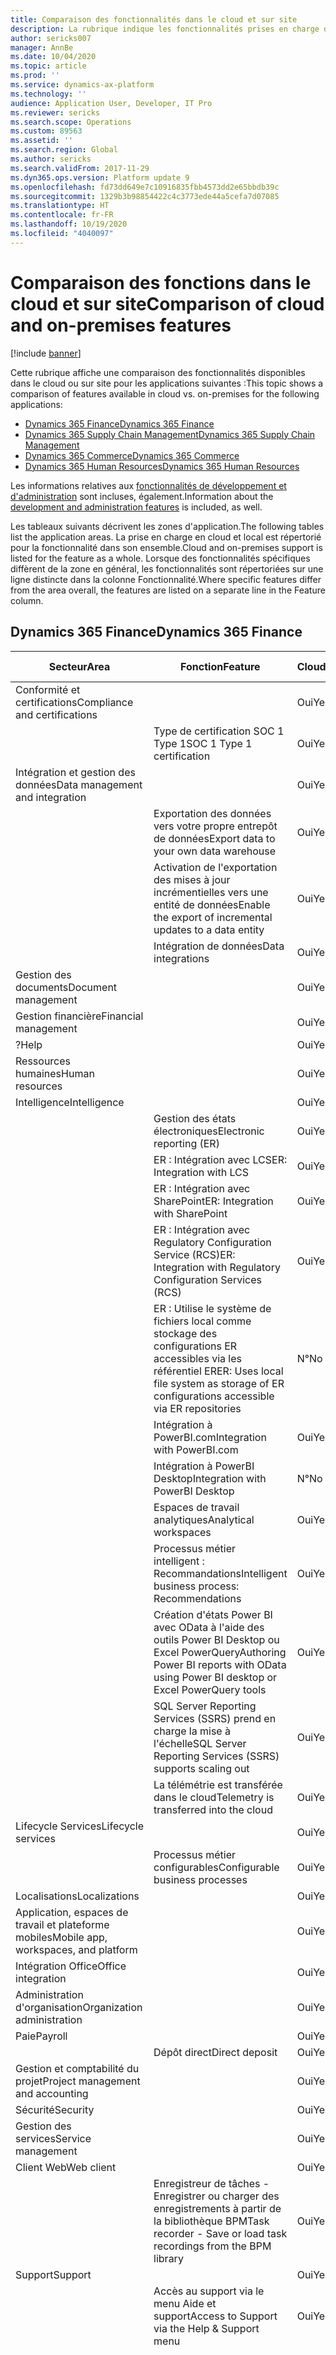 ```yaml
---
title: Comparaison des fonctionnalités dans le cloud et sur site
description: La rubrique indique les fonctionnalités prises en charge dans le cloud et sur site.
author: sericks007
manager: AnnBe
ms.date: 10/04/2020
ms.topic: article
ms.prod: ''
ms.service: dynamics-ax-platform
ms.technology: ''
audience: Application User, Developer, IT Pro
ms.reviewer: sericks
ms.search.scope: Operations
ms.custom: 89563
ms.assetid: ''
ms.search.region: Global
ms.author: sericks
ms.search.validFrom: 2017-11-29
ms.dyn365.ops.version: Platform update 9
ms.openlocfilehash: fd73dd649e7c10916835fbb4573dd2e65bbdb39c
ms.sourcegitcommit: 1329b3b98854422c4c3773ede44a5cefa7d07085
ms.translationtype: HT
ms.contentlocale: fr-FR
ms.lasthandoff: 10/19/2020
ms.locfileid: "4040097"
---
```

# <a name="comparison-of-cloud-and-on-premises-features"></a><span data-ttu-id="8c01c-103">Comparaison des fonctions dans le cloud et sur site</span><span class="sxs-lookup"><span data-stu-id="8c01c-103">Comparison of cloud and on-premises features</span></span>

[!include [banner](../includes/banner.md)]

<span data-ttu-id="8c01c-104">Cette rubrique affiche une comparaison des fonctionnalités disponibles dans le cloud ou sur site pour les applications suivantes :</span><span class="sxs-lookup"><span data-stu-id="8c01c-104">This topic shows a comparison of features available in cloud vs. on-premises for the following applications:</span></span>

- [<span data-ttu-id="8c01c-105">Dynamics 365 Finance</span><span class="sxs-lookup"><span data-stu-id="8c01c-105">Dynamics 365 Finance</span></span>](cloud-prem-comparison.md#dynamics-365-finance)
- [<span data-ttu-id="8c01c-106">Dynamics 365 Supply Chain Management</span><span class="sxs-lookup"><span data-stu-id="8c01c-106">Dynamics 365 Supply Chain Management</span></span>](cloud-prem-comparison.md#dynamics-365-supply-chain-management)
- [<span data-ttu-id="8c01c-107">Dynamics 365 Commerce</span><span class="sxs-lookup"><span data-stu-id="8c01c-107">Dynamics 365 Commerce</span></span>](cloud-prem-comparison.md#dynamics-365-commerce)
- [<span data-ttu-id="8c01c-108">Dynamics 365 Human Resources</span><span class="sxs-lookup"><span data-stu-id="8c01c-108">Dynamics 365 Human Resources</span></span>](cloud-prem-comparison.md#dynamics-365-human-resources)

<span data-ttu-id="8c01c-109">Les informations relatives aux [fonctionnalités de développement et d'administration](cloud-prem-comparison.md#development-and-administration-features) sont incluses, également.</span><span class="sxs-lookup"><span data-stu-id="8c01c-109">Information about the [development and administration features](cloud-prem-comparison.md#development-and-administration-features) is included, as well.</span></span>

<span data-ttu-id="8c01c-110">Les tableaux suivants décrivent les zones d'application.</span><span class="sxs-lookup"><span data-stu-id="8c01c-110">The following tables list the application areas.</span></span> <span data-ttu-id="8c01c-111">La prise en charge en cloud et local est répertorié pour la fonctionnalité dans son ensemble.</span><span class="sxs-lookup"><span data-stu-id="8c01c-111">Cloud and on-premises support is listed for the feature as a whole.</span></span> <span data-ttu-id="8c01c-112">Lorsque des fonctionnalités spécifiques diffèrent de la zone en général, les fonctionnalités sont répertoriées sur une ligne distincte dans la colonne Fonctionnalité.</span><span class="sxs-lookup"><span data-stu-id="8c01c-112">Where specific features differ from the area overall, the features are listed on a separate line in the Feature column.</span></span>

## <a name="dynamics-365-finance"></a><span data-ttu-id="8c01c-113">Dynamics 365 Finance</span><span class="sxs-lookup"><span data-stu-id="8c01c-113">Dynamics 365 Finance</span></span>

| <span data-ttu-id="8c01c-114">**Secteur**</span><span class="sxs-lookup"><span data-stu-id="8c01c-114">**Area**</span></span>             | <span data-ttu-id="8c01c-115">**Fonction**</span><span class="sxs-lookup"><span data-stu-id="8c01c-115">**Feature**</span></span>                | <span data-ttu-id="8c01c-116">**Cloud**</span><span class="sxs-lookup"><span data-stu-id="8c01c-116">**Cloud**</span></span> | <span data-ttu-id="8c01c-117">**Sur site**</span><span class="sxs-lookup"><span data-stu-id="8c01c-117">**On-premises**</span></span> |
|---------------------|-----------------------------|-----------|-----------------|
| <span data-ttu-id="8c01c-118">Conformité et certifications</span><span class="sxs-lookup"><span data-stu-id="8c01c-118">Compliance and certifications</span></span>        |                                                                                           | <span data-ttu-id="8c01c-119">Oui</span><span class="sxs-lookup"><span data-stu-id="8c01c-119">Yes</span></span>       | <span data-ttu-id="8c01c-120">Oui</span><span class="sxs-lookup"><span data-stu-id="8c01c-120">Yes</span></span>             |
|                                      | <span data-ttu-id="8c01c-121">Type de certification SOC 1 Type 1</span><span class="sxs-lookup"><span data-stu-id="8c01c-121">SOC 1 Type 1 certification</span></span>                                                                | <span data-ttu-id="8c01c-122">Oui</span><span class="sxs-lookup"><span data-stu-id="8c01c-122">Yes</span></span>       | <span data-ttu-id="8c01c-123">Non</span><span class="sxs-lookup"><span data-stu-id="8c01c-123">No</span></span>              |
| <span data-ttu-id="8c01c-124">Intégration et gestion des données</span><span class="sxs-lookup"><span data-stu-id="8c01c-124">Data management and integration</span></span>      |                                                                                           | <span data-ttu-id="8c01c-125">Oui</span><span class="sxs-lookup"><span data-stu-id="8c01c-125">Yes</span></span>       | <span data-ttu-id="8c01c-126">Oui</span><span class="sxs-lookup"><span data-stu-id="8c01c-126">Yes</span></span>             
|                                      | <span data-ttu-id="8c01c-127">Exportation des données vers votre propre entrepôt de données</span><span class="sxs-lookup"><span data-stu-id="8c01c-127">Export data to your own data warehouse</span></span>                                                    | <span data-ttu-id="8c01c-128">Oui</span><span class="sxs-lookup"><span data-stu-id="8c01c-128">Yes</span></span>       | <span data-ttu-id="8c01c-129">Oui</span><span class="sxs-lookup"><span data-stu-id="8c01c-129">Yes</span></span>             |
|                                      | <span data-ttu-id="8c01c-130">Activation de l'exportation des mises à jour incrémentielles vers une entité de données</span><span class="sxs-lookup"><span data-stu-id="8c01c-130">Enable the export of incremental updates to a data entity</span></span>                                 | <span data-ttu-id="8c01c-131">Oui</span><span class="sxs-lookup"><span data-stu-id="8c01c-131">Yes</span></span>       | <span data-ttu-id="8c01c-132">Oui</span><span class="sxs-lookup"><span data-stu-id="8c01c-132">Yes</span></span>              |
|                                      | <span data-ttu-id="8c01c-133">Intégration de données</span><span class="sxs-lookup"><span data-stu-id="8c01c-133">Data integrations</span></span>                                                                         | <span data-ttu-id="8c01c-134">Oui</span><span class="sxs-lookup"><span data-stu-id="8c01c-134">Yes</span></span>       | <span data-ttu-id="8c01c-135">Oui</span><span class="sxs-lookup"><span data-stu-id="8c01c-135">Yes</span></span>             |
| <span data-ttu-id="8c01c-136">Gestion des documents</span><span class="sxs-lookup"><span data-stu-id="8c01c-136">Document management</span></span>                  |                                                                                           | <span data-ttu-id="8c01c-137">Oui</span><span class="sxs-lookup"><span data-stu-id="8c01c-137">Yes</span></span>       | <span data-ttu-id="8c01c-138">Oui</span><span class="sxs-lookup"><span data-stu-id="8c01c-138">Yes</span></span>             |
| <span data-ttu-id="8c01c-139">Gestion financière</span><span class="sxs-lookup"><span data-stu-id="8c01c-139">Financial management</span></span>                 |                                                                                           | <span data-ttu-id="8c01c-140">Oui</span><span class="sxs-lookup"><span data-stu-id="8c01c-140">Yes</span></span>       | <span data-ttu-id="8c01c-141">Oui</span><span class="sxs-lookup"><span data-stu-id="8c01c-141">Yes</span></span>             |
| <span data-ttu-id="8c01c-142">?</span><span class="sxs-lookup"><span data-stu-id="8c01c-142">Help</span></span>                                 |                                                                                           | <span data-ttu-id="8c01c-143">Oui</span><span class="sxs-lookup"><span data-stu-id="8c01c-143">Yes</span></span>       | <span data-ttu-id="8c01c-144">Non</span><span class="sxs-lookup"><span data-stu-id="8c01c-144">No</span></span>              |
| <span data-ttu-id="8c01c-145">Ressources humaines</span><span class="sxs-lookup"><span data-stu-id="8c01c-145">Human resources</span></span>                      |                                                                                           | <span data-ttu-id="8c01c-146">Oui</span><span class="sxs-lookup"><span data-stu-id="8c01c-146">Yes</span></span>       | <span data-ttu-id="8c01c-147">Oui</span><span class="sxs-lookup"><span data-stu-id="8c01c-147">Yes</span></span>             |
| <span data-ttu-id="8c01c-148">Intelligence</span><span class="sxs-lookup"><span data-stu-id="8c01c-148">Intelligence</span></span>                         |                                                                                           | <span data-ttu-id="8c01c-149">Oui</span><span class="sxs-lookup"><span data-stu-id="8c01c-149">Yes</span></span>       | <span data-ttu-id="8c01c-150">Oui</span><span class="sxs-lookup"><span data-stu-id="8c01c-150">Yes</span></span>             |
|                                      | <span data-ttu-id="8c01c-151">Gestion des états électroniques</span><span class="sxs-lookup"><span data-stu-id="8c01c-151">Electronic reporting (ER)</span></span>                                                                 | <span data-ttu-id="8c01c-152">Oui</span><span class="sxs-lookup"><span data-stu-id="8c01c-152">Yes</span></span>       | <span data-ttu-id="8c01c-153">Oui</span><span class="sxs-lookup"><span data-stu-id="8c01c-153">Yes</span></span>             |
|                                      | <span data-ttu-id="8c01c-154">ER : Intégration avec LCS</span><span class="sxs-lookup"><span data-stu-id="8c01c-154">ER: Integration with LCS</span></span>                                                                  | <span data-ttu-id="8c01c-155">Oui</span><span class="sxs-lookup"><span data-stu-id="8c01c-155">Yes</span></span>       | <span data-ttu-id="8c01c-156">Non</span><span class="sxs-lookup"><span data-stu-id="8c01c-156">No</span></span>              |
|                                      | <span data-ttu-id="8c01c-157">ER : Intégration avec SharePoint</span><span class="sxs-lookup"><span data-stu-id="8c01c-157">ER: Integration with SharePoint</span></span>                                                           | <span data-ttu-id="8c01c-158">Oui</span><span class="sxs-lookup"><span data-stu-id="8c01c-158">Yes</span></span>       | <span data-ttu-id="8c01c-159">Non</span><span class="sxs-lookup"><span data-stu-id="8c01c-159">No</span></span>              |
|                                      | <span data-ttu-id="8c01c-160">ER : Intégration avec Regulatory Configuration Service (RCS)</span><span class="sxs-lookup"><span data-stu-id="8c01c-160">ER: Integration with Regulatory Configuration Services (RCS)</span></span>                              | <span data-ttu-id="8c01c-161">Oui</span><span class="sxs-lookup"><span data-stu-id="8c01c-161">Yes</span></span>       | <span data-ttu-id="8c01c-162">Non</span><span class="sxs-lookup"><span data-stu-id="8c01c-162">No</span></span>              |
|                                      | <span data-ttu-id="8c01c-163">ER : Utilise le système de fichiers local comme stockage des configurations ER accessibles via les référentiel ER</span><span class="sxs-lookup"><span data-stu-id="8c01c-163">ER: Uses local file system as storage of ER configurations accessible via ER repositories</span></span> | <span data-ttu-id="8c01c-164">N°</span><span class="sxs-lookup"><span data-stu-id="8c01c-164">No</span></span>        | <span data-ttu-id="8c01c-165">Oui</span><span class="sxs-lookup"><span data-stu-id="8c01c-165">Yes</span></span>             |
|                                      | <span data-ttu-id="8c01c-166">Intégration à PowerBI.com</span><span class="sxs-lookup"><span data-stu-id="8c01c-166">Integration with PowerBI.com</span></span>                                                              | <span data-ttu-id="8c01c-167">Oui</span><span class="sxs-lookup"><span data-stu-id="8c01c-167">Yes</span></span>       | <span data-ttu-id="8c01c-168">N°</span><span class="sxs-lookup"><span data-stu-id="8c01c-168">No</span></span>              |
|                                      | <span data-ttu-id="8c01c-169">Intégration à PowerBI Desktop</span><span class="sxs-lookup"><span data-stu-id="8c01c-169">Integration with PowerBI Desktop</span></span>                                                          | <span data-ttu-id="8c01c-170">N°</span><span class="sxs-lookup"><span data-stu-id="8c01c-170">No</span></span>        | <span data-ttu-id="8c01c-171">Oui</span><span class="sxs-lookup"><span data-stu-id="8c01c-171">Yes</span></span>             |
|                                      | <span data-ttu-id="8c01c-172">Espaces de travail analytiques</span><span class="sxs-lookup"><span data-stu-id="8c01c-172">Analytical workspaces</span></span>                                                                     | <span data-ttu-id="8c01c-173">Oui</span><span class="sxs-lookup"><span data-stu-id="8c01c-173">Yes</span></span>       | <span data-ttu-id="8c01c-174">N°</span><span class="sxs-lookup"><span data-stu-id="8c01c-174">No</span></span>              |
|                                      | <span data-ttu-id="8c01c-175">Processus métier intelligent : Recommandations</span><span class="sxs-lookup"><span data-stu-id="8c01c-175">Intelligent business process: Recommendations</span></span>                                             | <span data-ttu-id="8c01c-176">Oui</span><span class="sxs-lookup"><span data-stu-id="8c01c-176">Yes</span></span>       | <span data-ttu-id="8c01c-177">N°</span><span class="sxs-lookup"><span data-stu-id="8c01c-177">No</span></span>              |
|                                      | <span data-ttu-id="8c01c-178">Création d'états Power BI avec OData à l'aide des outils Power BI Desktop ou Excel PowerQuery</span><span class="sxs-lookup"><span data-stu-id="8c01c-178">Authoring Power BI reports with OData using Power BI desktop or Excel PowerQuery tools</span></span>    | <span data-ttu-id="8c01c-179">Oui</span><span class="sxs-lookup"><span data-stu-id="8c01c-179">Yes</span></span>       | <span data-ttu-id="8c01c-180">N°</span><span class="sxs-lookup"><span data-stu-id="8c01c-180">No</span></span>              |
|                                      | <span data-ttu-id="8c01c-181">SQL Server Reporting Services (SSRS) prend en charge la mise à l'échelle</span><span class="sxs-lookup"><span data-stu-id="8c01c-181">SQL Server Reporting Services (SSRS) supports scaling out</span></span>                                 | <span data-ttu-id="8c01c-182">Oui</span><span class="sxs-lookup"><span data-stu-id="8c01c-182">Yes</span></span>       | <span data-ttu-id="8c01c-183">Non</span><span class="sxs-lookup"><span data-stu-id="8c01c-183">No</span></span>              |
|                                      | <span data-ttu-id="8c01c-184">La télémétrie est transférée dans le cloud</span><span class="sxs-lookup"><span data-stu-id="8c01c-184">Telemetry is transferred into the cloud</span></span>                                                   | <span data-ttu-id="8c01c-185">Oui</span><span class="sxs-lookup"><span data-stu-id="8c01c-185">Yes</span></span>       | <span data-ttu-id="8c01c-186">Non</span><span class="sxs-lookup"><span data-stu-id="8c01c-186">No</span></span>              |
| <span data-ttu-id="8c01c-187">Lifecycle Services</span><span class="sxs-lookup"><span data-stu-id="8c01c-187">Lifecycle services</span></span>                   |                                                                                           | <span data-ttu-id="8c01c-188">Oui</span><span class="sxs-lookup"><span data-stu-id="8c01c-188">Yes</span></span>       | <span data-ttu-id="8c01c-189">Oui</span><span class="sxs-lookup"><span data-stu-id="8c01c-189">Yes</span></span>             |
|                                      | <span data-ttu-id="8c01c-190">Processus métier configurables</span><span class="sxs-lookup"><span data-stu-id="8c01c-190">Configurable business processes</span></span>                                                           | <span data-ttu-id="8c01c-191">Oui</span><span class="sxs-lookup"><span data-stu-id="8c01c-191">Yes</span></span>       | <span data-ttu-id="8c01c-192">Non</span><span class="sxs-lookup"><span data-stu-id="8c01c-192">No</span></span>              |
| <span data-ttu-id="8c01c-193">Localisations</span><span class="sxs-lookup"><span data-stu-id="8c01c-193">Localizations</span></span>                        |                                                                                           | <span data-ttu-id="8c01c-194">Oui</span><span class="sxs-lookup"><span data-stu-id="8c01c-194">Yes</span></span>       | <span data-ttu-id="8c01c-195">Oui</span><span class="sxs-lookup"><span data-stu-id="8c01c-195">Yes</span></span>             |
| <span data-ttu-id="8c01c-196">Application, espaces de travail et plateforme mobiles</span><span class="sxs-lookup"><span data-stu-id="8c01c-196">Mobile app, workspaces, and platform</span></span> |                                                                                           | <span data-ttu-id="8c01c-197">Oui</span><span class="sxs-lookup"><span data-stu-id="8c01c-197">Yes</span></span>       | <span data-ttu-id="8c01c-198">Oui</span><span class="sxs-lookup"><span data-stu-id="8c01c-198">Yes</span></span>             |
| <span data-ttu-id="8c01c-199">Intégration Office</span><span class="sxs-lookup"><span data-stu-id="8c01c-199">Office integration</span></span>                   |                                                                                           | <span data-ttu-id="8c01c-200">Oui</span><span class="sxs-lookup"><span data-stu-id="8c01c-200">Yes</span></span>       | <span data-ttu-id="8c01c-201">Oui</span><span class="sxs-lookup"><span data-stu-id="8c01c-201">Yes</span></span>             |
| <span data-ttu-id="8c01c-202">Administration d'organisation</span><span class="sxs-lookup"><span data-stu-id="8c01c-202">Organization administration</span></span>          |                                                                                           | <span data-ttu-id="8c01c-203">Oui</span><span class="sxs-lookup"><span data-stu-id="8c01c-203">Yes</span></span>       | <span data-ttu-id="8c01c-204">Oui</span><span class="sxs-lookup"><span data-stu-id="8c01c-204">Yes</span></span>             |
| <span data-ttu-id="8c01c-205">Paie</span><span class="sxs-lookup"><span data-stu-id="8c01c-205">Payroll</span></span>                              |                                                                                           | <span data-ttu-id="8c01c-206">Oui</span><span class="sxs-lookup"><span data-stu-id="8c01c-206">Yes</span></span>       | <span data-ttu-id="8c01c-207">Oui</span><span class="sxs-lookup"><span data-stu-id="8c01c-207">Yes</span></span>             |
|                                      | <span data-ttu-id="8c01c-208">Dépôt direct</span><span class="sxs-lookup"><span data-stu-id="8c01c-208">Direct deposit</span></span>                                                                            | <span data-ttu-id="8c01c-209">Oui</span><span class="sxs-lookup"><span data-stu-id="8c01c-209">Yes</span></span>       | <span data-ttu-id="8c01c-210">Non</span><span class="sxs-lookup"><span data-stu-id="8c01c-210">No</span></span>              |
| <span data-ttu-id="8c01c-211">Gestion et comptabilité du projet</span><span class="sxs-lookup"><span data-stu-id="8c01c-211">Project management and accounting</span></span>    |                                                                                           | <span data-ttu-id="8c01c-212">Oui</span><span class="sxs-lookup"><span data-stu-id="8c01c-212">Yes</span></span>       | <span data-ttu-id="8c01c-213">Oui</span><span class="sxs-lookup"><span data-stu-id="8c01c-213">Yes</span></span>             |
| <span data-ttu-id="8c01c-214">Sécurité</span><span class="sxs-lookup"><span data-stu-id="8c01c-214">Security</span></span>                             |                                                                                           | <span data-ttu-id="8c01c-215">Oui</span><span class="sxs-lookup"><span data-stu-id="8c01c-215">Yes</span></span>       | <span data-ttu-id="8c01c-216">Oui</span><span class="sxs-lookup"><span data-stu-id="8c01c-216">Yes</span></span>             |
| <span data-ttu-id="8c01c-217">Gestion des services</span><span class="sxs-lookup"><span data-stu-id="8c01c-217">Service management</span></span>                   |                                                                                           | <span data-ttu-id="8c01c-218">Oui</span><span class="sxs-lookup"><span data-stu-id="8c01c-218">Yes</span></span>       | <span data-ttu-id="8c01c-219">Oui</span><span class="sxs-lookup"><span data-stu-id="8c01c-219">Yes</span></span>             |
| <span data-ttu-id="8c01c-220">Client Web</span><span class="sxs-lookup"><span data-stu-id="8c01c-220">Web client</span></span>                           |                                                                                           | <span data-ttu-id="8c01c-221">Oui</span><span class="sxs-lookup"><span data-stu-id="8c01c-221">Yes</span></span>       | <span data-ttu-id="8c01c-222">Oui</span><span class="sxs-lookup"><span data-stu-id="8c01c-222">Yes</span></span>             |
|                                      | <span data-ttu-id="8c01c-223">Enregistreur de tâches - Enregistrer ou charger des enregistrements à partir de la bibliothèque BPM</span><span class="sxs-lookup"><span data-stu-id="8c01c-223">Task recorder - Save or load task recordings from the BPM library</span></span>                         | <span data-ttu-id="8c01c-224">Oui</span><span class="sxs-lookup"><span data-stu-id="8c01c-224">Yes</span></span>       | <span data-ttu-id="8c01c-225">Non</span><span class="sxs-lookup"><span data-stu-id="8c01c-225">No</span></span>              |
| <span data-ttu-id="8c01c-226">Support</span><span class="sxs-lookup"><span data-stu-id="8c01c-226">Support</span></span>                              |                                                                                           | <span data-ttu-id="8c01c-227">Oui</span><span class="sxs-lookup"><span data-stu-id="8c01c-227">Yes</span></span>       | <span data-ttu-id="8c01c-228">Oui</span><span class="sxs-lookup"><span data-stu-id="8c01c-228">Yes</span></span>             |
|                                      | <span data-ttu-id="8c01c-229">Accès au support via le menu Aide et support</span><span class="sxs-lookup"><span data-stu-id="8c01c-229">Access to Support via the Help & Support menu</span></span>                                             | <span data-ttu-id="8c01c-230">Oui</span><span class="sxs-lookup"><span data-stu-id="8c01c-230">Yes</span></span>       | <span data-ttu-id="8c01c-231">Non</span><span class="sxs-lookup"><span data-stu-id="8c01c-231">No</span></span>              |
|                                      | <span data-ttu-id="8c01c-232">Événements commerciaux</span><span class="sxs-lookup"><span data-stu-id="8c01c-232">Business events</span></span>                                                                           | <span data-ttu-id="8c01c-233">Oui</span><span class="sxs-lookup"><span data-stu-id="8c01c-233">Yes</span></span>       | <span data-ttu-id="8c01c-234">Oui (soit une connectivité Internet est requise, soit des points de terminaison personnalisés doivent être implémentés pour envoyer/recevoir des événements commerciaux dans l'intranet)</span><span class="sxs-lookup"><span data-stu-id="8c01c-234">Yes (either internet connectivity is required or custom endpoints must be implemented to send/receive business events within intranet)</span></span>              |

## <a name="dynamics-365-supply-chain-management"></a><span data-ttu-id="8c01c-235">Dynamics 365 Supply Chain Management</span><span class="sxs-lookup"><span data-stu-id="8c01c-235">Dynamics 365 Supply Chain Management</span></span> 

| <span data-ttu-id="8c01c-236">**Secteur**</span><span class="sxs-lookup"><span data-stu-id="8c01c-236">**Area**</span></span>                | <span data-ttu-id="8c01c-237">**Fonction**</span><span class="sxs-lookup"><span data-stu-id="8c01c-237">**Feature**</span></span>             | <span data-ttu-id="8c01c-238">**Cloud**</span><span class="sxs-lookup"><span data-stu-id="8c01c-238">**Cloud**</span></span> | <span data-ttu-id="8c01c-239">**Sur site**</span><span class="sxs-lookup"><span data-stu-id="8c01c-239">**On-premises**</span></span> |
|-------------------------|-------------------|-----------|-----------------|
| <span data-ttu-id="8c01c-240">Gestion des actifs</span><span class="sxs-lookup"><span data-stu-id="8c01c-240">Asset management</span></span>                     |                                                                                           | <span data-ttu-id="8c01c-241">Oui</span><span class="sxs-lookup"><span data-stu-id="8c01c-241">Yes</span></span>       | <span data-ttu-id="8c01c-242">N°</span><span class="sxs-lookup"><span data-stu-id="8c01c-242">No</span></span> |
| <span data-ttu-id="8c01c-243">Conformité et certifications</span><span class="sxs-lookup"><span data-stu-id="8c01c-243">Compliance and certifications</span></span>        |                                                                                           | <span data-ttu-id="8c01c-244">Oui</span><span class="sxs-lookup"><span data-stu-id="8c01c-244">Yes</span></span>       | <span data-ttu-id="8c01c-245">Oui</span><span class="sxs-lookup"><span data-stu-id="8c01c-245">Yes</span></span>             |
|                                      | <span data-ttu-id="8c01c-246">Type de certification SOC 1 Type 1</span><span class="sxs-lookup"><span data-stu-id="8c01c-246">SOC 1 Type 1 certification</span></span>                                                                | <span data-ttu-id="8c01c-247">Oui</span><span class="sxs-lookup"><span data-stu-id="8c01c-247">Yes</span></span>       | <span data-ttu-id="8c01c-248">N°</span><span class="sxs-lookup"><span data-stu-id="8c01c-248">No</span></span>              |
| <span data-ttu-id="8c01c-249">Contrôle de gestion</span><span class="sxs-lookup"><span data-stu-id="8c01c-249">Cost accounting</span></span>                      |                                                                                           | <span data-ttu-id="8c01c-250">Oui</span><span class="sxs-lookup"><span data-stu-id="8c01c-250">Yes</span></span>       | <span data-ttu-id="8c01c-251">Oui</span><span class="sxs-lookup"><span data-stu-id="8c01c-251">Yes</span></span>             |
|                                      | <span data-ttu-id="8c01c-252">Pack de contenu Contrôle de gestion pour Power BI</span><span class="sxs-lookup"><span data-stu-id="8c01c-252">Cost accounting content pack for Power BI</span></span>                                                 | <span data-ttu-id="8c01c-253">Oui</span><span class="sxs-lookup"><span data-stu-id="8c01c-253">Yes</span></span>       | <span data-ttu-id="8c01c-254">N°</span><span class="sxs-lookup"><span data-stu-id="8c01c-254">No</span></span>              |
|                                      | <span data-ttu-id="8c01c-255">Espace de travail Contrôle de gestion pour application mobile</span><span class="sxs-lookup"><span data-stu-id="8c01c-255">Cost accounting workspace for mobile app</span></span>                                                  | <span data-ttu-id="8c01c-256">Oui</span><span class="sxs-lookup"><span data-stu-id="8c01c-256">Yes</span></span>       | <span data-ttu-id="8c01c-257">N°</span><span class="sxs-lookup"><span data-stu-id="8c01c-257">No</span></span>              |
| <span data-ttu-id="8c01c-258">Gestion des coûts</span><span class="sxs-lookup"><span data-stu-id="8c01c-258">Cost management</span></span>                      |                                                                                           | <span data-ttu-id="8c01c-259">Oui</span><span class="sxs-lookup"><span data-stu-id="8c01c-259">Yes</span></span>       | <span data-ttu-id="8c01c-260">Oui</span><span class="sxs-lookup"><span data-stu-id="8c01c-260">Yes</span></span>             |
|                                      | <span data-ttu-id="8c01c-261">Pack de contenu de gestion des coûts pour Power BI</span><span class="sxs-lookup"><span data-stu-id="8c01c-261">Cost management content pack for Power BI</span></span>                                                 | <span data-ttu-id="8c01c-262">Oui</span><span class="sxs-lookup"><span data-stu-id="8c01c-262">Yes</span></span>       | <span data-ttu-id="8c01c-263">N°</span><span class="sxs-lookup"><span data-stu-id="8c01c-263">No</span></span>              |
| <span data-ttu-id="8c01c-264">Intégration et gestion des données</span><span class="sxs-lookup"><span data-stu-id="8c01c-264">Data management and integration</span></span>      |                                                                                           | <span data-ttu-id="8c01c-265">Oui</span><span class="sxs-lookup"><span data-stu-id="8c01c-265">Yes</span></span>       | <span data-ttu-id="8c01c-266">Oui</span><span class="sxs-lookup"><span data-stu-id="8c01c-266">Yes</span></span>             |
|                                      | <span data-ttu-id="8c01c-267">Extension pilotée par la configuration</span><span class="sxs-lookup"><span data-stu-id="8c01c-267">Configuration-driven extension</span></span>                                                            | <span data-ttu-id="8c01c-268">Oui</span><span class="sxs-lookup"><span data-stu-id="8c01c-268">Yes</span></span>       | <span data-ttu-id="8c01c-269">N°</span><span class="sxs-lookup"><span data-stu-id="8c01c-269">No</span></span>              |
|                                      | <span data-ttu-id="8c01c-270">Exportation des données vers votre propre entrepôt de données</span><span class="sxs-lookup"><span data-stu-id="8c01c-270">Export data to your own data warehouse</span></span>                                                    | <span data-ttu-id="8c01c-271">Oui</span><span class="sxs-lookup"><span data-stu-id="8c01c-271">Yes</span></span>       | <span data-ttu-id="8c01c-272">Oui</span><span class="sxs-lookup"><span data-stu-id="8c01c-272">Yes</span></span>             |
|                                      | <span data-ttu-id="8c01c-273">Activation de l'exportation des mises à jour incrémentielles vers une entité de données</span><span class="sxs-lookup"><span data-stu-id="8c01c-273">Enable the export of incremental updates to a data entity</span></span>                                 | <span data-ttu-id="8c01c-274">Oui</span><span class="sxs-lookup"><span data-stu-id="8c01c-274">Yes</span></span>       | <span data-ttu-id="8c01c-275">Oui</span><span class="sxs-lookup"><span data-stu-id="8c01c-275">Yes</span></span>              |
|                                      | <span data-ttu-id="8c01c-276">Intégration de données</span><span class="sxs-lookup"><span data-stu-id="8c01c-276">Data integrations</span></span>                                                                         | <span data-ttu-id="8c01c-277">Oui</span><span class="sxs-lookup"><span data-stu-id="8c01c-277">Yes</span></span>       | <span data-ttu-id="8c01c-278">Oui</span><span class="sxs-lookup"><span data-stu-id="8c01c-278">Yes</span></span>             |
| <span data-ttu-id="8c01c-279">Gestion des documents</span><span class="sxs-lookup"><span data-stu-id="8c01c-279">Document management</span></span>                  |                                                                                           | <span data-ttu-id="8c01c-280">Oui</span><span class="sxs-lookup"><span data-stu-id="8c01c-280">Yes</span></span>       | <span data-ttu-id="8c01c-281">Oui</span><span class="sxs-lookup"><span data-stu-id="8c01c-281">Yes</span></span>             |
| <span data-ttu-id="8c01c-282">Affiche l'aide</span><span class="sxs-lookup"><span data-stu-id="8c01c-282">Help</span></span>                                 |                                                                                           | <span data-ttu-id="8c01c-283">Oui</span><span class="sxs-lookup"><span data-stu-id="8c01c-283">Yes</span></span>       | <span data-ttu-id="8c01c-284">Non</span><span class="sxs-lookup"><span data-stu-id="8c01c-284">No</span></span>              |
| <span data-ttu-id="8c01c-285">Intelligence</span><span class="sxs-lookup"><span data-stu-id="8c01c-285">Intelligence</span></span>                         |                                                                                           | <span data-ttu-id="8c01c-286">Oui</span><span class="sxs-lookup"><span data-stu-id="8c01c-286">Yes</span></span>       | <span data-ttu-id="8c01c-287">Oui</span><span class="sxs-lookup"><span data-stu-id="8c01c-287">Yes</span></span>             |
|                                      | <span data-ttu-id="8c01c-288">Gestion des états électroniques</span><span class="sxs-lookup"><span data-stu-id="8c01c-288">Electronic reporting (ER)</span></span>                                                                 | <span data-ttu-id="8c01c-289">Oui</span><span class="sxs-lookup"><span data-stu-id="8c01c-289">Yes</span></span>       | <span data-ttu-id="8c01c-290">Oui</span><span class="sxs-lookup"><span data-stu-id="8c01c-290">Yes</span></span>             |
|                                      | <span data-ttu-id="8c01c-291">ER : Intégration avec LCS</span><span class="sxs-lookup"><span data-stu-id="8c01c-291">ER: Integration with LCS</span></span>                                                                  | <span data-ttu-id="8c01c-292">Oui</span><span class="sxs-lookup"><span data-stu-id="8c01c-292">Yes</span></span>       | <span data-ttu-id="8c01c-293">Non</span><span class="sxs-lookup"><span data-stu-id="8c01c-293">No</span></span>              |
|                                      | <span data-ttu-id="8c01c-294">ER : Intégration avec SharePoint</span><span class="sxs-lookup"><span data-stu-id="8c01c-294">ER: Integration with SharePoint</span></span>                                                           | <span data-ttu-id="8c01c-295">Oui</span><span class="sxs-lookup"><span data-stu-id="8c01c-295">Yes</span></span>       | <span data-ttu-id="8c01c-296">Non</span><span class="sxs-lookup"><span data-stu-id="8c01c-296">No</span></span>              |
|                                      | <span data-ttu-id="8c01c-297">ER : Intégration avec Regulatory Configuration Service (RCS)</span><span class="sxs-lookup"><span data-stu-id="8c01c-297">ER: Integration with Regulatory Configuration Services (RCS)</span></span>                              | <span data-ttu-id="8c01c-298">Oui</span><span class="sxs-lookup"><span data-stu-id="8c01c-298">Yes</span></span>       | <span data-ttu-id="8c01c-299">Non</span><span class="sxs-lookup"><span data-stu-id="8c01c-299">No</span></span>              |
|                                      | <span data-ttu-id="8c01c-300">ER : Utilise le système de fichiers local comme stockage des configurations ER accessibles via les référentiel ER</span><span class="sxs-lookup"><span data-stu-id="8c01c-300">ER: Uses local file system as storage of ER configurations accessible via ER repositories</span></span> | <span data-ttu-id="8c01c-301">N°</span><span class="sxs-lookup"><span data-stu-id="8c01c-301">No</span></span>        | <span data-ttu-id="8c01c-302">Oui</span><span class="sxs-lookup"><span data-stu-id="8c01c-302">Yes</span></span>             |
|                                      | <span data-ttu-id="8c01c-303">Intégration à PowerBI.com</span><span class="sxs-lookup"><span data-stu-id="8c01c-303">Integration with PowerBI.com</span></span>                                                              | <span data-ttu-id="8c01c-304">Oui</span><span class="sxs-lookup"><span data-stu-id="8c01c-304">Yes</span></span>       | <span data-ttu-id="8c01c-305">N°</span><span class="sxs-lookup"><span data-stu-id="8c01c-305">No</span></span>              |
|                                      | <span data-ttu-id="8c01c-306">Intégration à PowerBI Desktop</span><span class="sxs-lookup"><span data-stu-id="8c01c-306">Integration with PowerBI Desktop</span></span>                                                          | <span data-ttu-id="8c01c-307">N°</span><span class="sxs-lookup"><span data-stu-id="8c01c-307">No</span></span>        | <span data-ttu-id="8c01c-308">Oui</span><span class="sxs-lookup"><span data-stu-id="8c01c-308">Yes</span></span>             |
|                                      | <span data-ttu-id="8c01c-309">Espaces de travail analytiques</span><span class="sxs-lookup"><span data-stu-id="8c01c-309">Analytical workspaces</span></span>                                                                     | <span data-ttu-id="8c01c-310">Oui</span><span class="sxs-lookup"><span data-stu-id="8c01c-310">Yes</span></span>       | <span data-ttu-id="8c01c-311">N°</span><span class="sxs-lookup"><span data-stu-id="8c01c-311">No</span></span>              |
|                                      | <span data-ttu-id="8c01c-312">Processus métier intelligent : Recommandations</span><span class="sxs-lookup"><span data-stu-id="8c01c-312">Intelligent business process: Recommendations</span></span>                                             | <span data-ttu-id="8c01c-313">Oui</span><span class="sxs-lookup"><span data-stu-id="8c01c-313">Yes</span></span>       | <span data-ttu-id="8c01c-314">N°</span><span class="sxs-lookup"><span data-stu-id="8c01c-314">No</span></span>              |
|                                      | <span data-ttu-id="8c01c-315">Création d'états Power BI avec OData à l'aide des outils Power BI Desktop ou Excel PowerQuery</span><span class="sxs-lookup"><span data-stu-id="8c01c-315">Authoring Power BI reports with OData using Power BI desktop or Excel PowerQuery tools</span></span>    | <span data-ttu-id="8c01c-316">Oui</span><span class="sxs-lookup"><span data-stu-id="8c01c-316">Yes</span></span>       | <span data-ttu-id="8c01c-317">N°</span><span class="sxs-lookup"><span data-stu-id="8c01c-317">No</span></span>              |
|                                      | <span data-ttu-id="8c01c-318">SQL Server Reporting Services (SSRS) prend en charge la mise à l'échelle</span><span class="sxs-lookup"><span data-stu-id="8c01c-318">SQL Server Reporting Services (SSRS) supports scaling out</span></span>                                 | <span data-ttu-id="8c01c-319">Oui</span><span class="sxs-lookup"><span data-stu-id="8c01c-319">Yes</span></span>       | <span data-ttu-id="8c01c-320">Non</span><span class="sxs-lookup"><span data-stu-id="8c01c-320">No</span></span>              |
|                                      | <span data-ttu-id="8c01c-321">La télémétrie est transférée dans le cloud</span><span class="sxs-lookup"><span data-stu-id="8c01c-321">Telemetry is transferred into the cloud</span></span>                                                   | <span data-ttu-id="8c01c-322">Oui</span><span class="sxs-lookup"><span data-stu-id="8c01c-322">Yes</span></span>       | <span data-ttu-id="8c01c-323">Non</span><span class="sxs-lookup"><span data-stu-id="8c01c-323">No</span></span>              |
| <span data-ttu-id="8c01c-324">Gestion des stocks</span><span class="sxs-lookup"><span data-stu-id="8c01c-324">Inventory management</span></span>                 |                                                                                           | <span data-ttu-id="8c01c-325">Oui</span><span class="sxs-lookup"><span data-stu-id="8c01c-325">Yes</span></span>       | <span data-ttu-id="8c01c-326">Oui</span><span class="sxs-lookup"><span data-stu-id="8c01c-326">Yes</span></span>             |
| <span data-ttu-id="8c01c-327">Lifecycle Services</span><span class="sxs-lookup"><span data-stu-id="8c01c-327">Lifecycle services</span></span>                   |                                                                                           | <span data-ttu-id="8c01c-328">Oui</span><span class="sxs-lookup"><span data-stu-id="8c01c-328">Yes</span></span>       | <span data-ttu-id="8c01c-329">Oui</span><span class="sxs-lookup"><span data-stu-id="8c01c-329">Yes</span></span>             |
|                                      | <span data-ttu-id="8c01c-330">Processus métier configurables</span><span class="sxs-lookup"><span data-stu-id="8c01c-330">Configurable business processes</span></span>                                                           | <span data-ttu-id="8c01c-331">Oui</span><span class="sxs-lookup"><span data-stu-id="8c01c-331">Yes</span></span>       | <span data-ttu-id="8c01c-332">Non</span><span class="sxs-lookup"><span data-stu-id="8c01c-332">No</span></span>              |
| <span data-ttu-id="8c01c-333">Localisations</span><span class="sxs-lookup"><span data-stu-id="8c01c-333">Localizations</span></span>                        |                                                                                           | <span data-ttu-id="8c01c-334">Oui</span><span class="sxs-lookup"><span data-stu-id="8c01c-334">Yes</span></span>       | <span data-ttu-id="8c01c-335">Oui</span><span class="sxs-lookup"><span data-stu-id="8c01c-335">Yes</span></span>             |
| <span data-ttu-id="8c01c-336">Fabrication</span><span class="sxs-lookup"><span data-stu-id="8c01c-336">Manufacturing</span></span>                        |                                                                                           | <span data-ttu-id="8c01c-337">Oui</span><span class="sxs-lookup"><span data-stu-id="8c01c-337">Yes</span></span>       | <span data-ttu-id="8c01c-338">Oui</span><span class="sxs-lookup"><span data-stu-id="8c01c-338">Yes</span></span>             |
| <span data-ttu-id="8c01c-339">Planification et prévisions</span><span class="sxs-lookup"><span data-stu-id="8c01c-339">Master planning and forecasting</span></span>      |                                                                                           | <span data-ttu-id="8c01c-340">Oui</span><span class="sxs-lookup"><span data-stu-id="8c01c-340">Yes</span></span>       | <span data-ttu-id="8c01c-341">Oui</span><span class="sxs-lookup"><span data-stu-id="8c01c-341">Yes</span></span>             |
| <span data-ttu-id="8c01c-342">Application, espaces de travail et plateforme mobiles</span><span class="sxs-lookup"><span data-stu-id="8c01c-342">Mobile app, workspaces, and platform</span></span> |                                                                                           | <span data-ttu-id="8c01c-343">Oui</span><span class="sxs-lookup"><span data-stu-id="8c01c-343">Yes</span></span>       | <span data-ttu-id="8c01c-344">Oui</span><span class="sxs-lookup"><span data-stu-id="8c01c-344">Yes</span></span>             |
| <span data-ttu-id="8c01c-345">Intégration Office</span><span class="sxs-lookup"><span data-stu-id="8c01c-345">Office integration</span></span>                   |                                                                                           | <span data-ttu-id="8c01c-346">Oui</span><span class="sxs-lookup"><span data-stu-id="8c01c-346">Yes</span></span>       | <span data-ttu-id="8c01c-347">Oui</span><span class="sxs-lookup"><span data-stu-id="8c01c-347">Yes</span></span>             |
| <span data-ttu-id="8c01c-348">Administration d'organisation</span><span class="sxs-lookup"><span data-stu-id="8c01c-348">Organization administration</span></span>          |                                                                                           | <span data-ttu-id="8c01c-349">Oui</span><span class="sxs-lookup"><span data-stu-id="8c01c-349">Yes</span></span>       | <span data-ttu-id="8c01c-350">Oui</span><span class="sxs-lookup"><span data-stu-id="8c01c-350">Yes</span></span>             |
| <span data-ttu-id="8c01c-351">Approvisionnements</span><span class="sxs-lookup"><span data-stu-id="8c01c-351">Procurement and sourcing</span></span>             |                                                                                           | <span data-ttu-id="8c01c-352">Oui</span><span class="sxs-lookup"><span data-stu-id="8c01c-352">Yes</span></span>       | <span data-ttu-id="8c01c-353">Oui</span><span class="sxs-lookup"><span data-stu-id="8c01c-353">Yes</span></span>             |
|                                      | <span data-ttu-id="8c01c-354">Extraction du catalogue externe à partir de la demande d'achat</span><span class="sxs-lookup"><span data-stu-id="8c01c-354">Punch-out to external catalog from purchase requisition</span></span>                                   | <span data-ttu-id="8c01c-355">Oui</span><span class="sxs-lookup"><span data-stu-id="8c01c-355">Yes</span></span>       | <span data-ttu-id="8c01c-356">N°</span><span class="sxs-lookup"><span data-stu-id="8c01c-356">No</span></span>              |
|                                      | <span data-ttu-id="8c01c-357">États Power BI sur l'analyse des dépenses et des achats</span><span class="sxs-lookup"><span data-stu-id="8c01c-357">Purchase spend analysis Power BI reports</span></span>                                                  | <span data-ttu-id="8c01c-358">Oui</span><span class="sxs-lookup"><span data-stu-id="8c01c-358">Yes</span></span>       | <span data-ttu-id="8c01c-359">N°</span><span class="sxs-lookup"><span data-stu-id="8c01c-359">No</span></span>              |
| <span data-ttu-id="8c01c-360">Gestion des informations sur les produits</span><span class="sxs-lookup"><span data-stu-id="8c01c-360">Product information management</span></span>       |                                                                                           | <span data-ttu-id="8c01c-361">Oui</span><span class="sxs-lookup"><span data-stu-id="8c01c-361">Yes</span></span>       | <span data-ttu-id="8c01c-362">Oui</span><span class="sxs-lookup"><span data-stu-id="8c01c-362">Yes</span></span>             |
| <span data-ttu-id="8c01c-363">Données de produit générique</span><span class="sxs-lookup"><span data-stu-id="8c01c-363">Product master data</span></span>                  |                                                                                           | <span data-ttu-id="8c01c-364">Oui</span><span class="sxs-lookup"><span data-stu-id="8c01c-364">Yes</span></span>       | <span data-ttu-id="8c01c-365">Oui</span><span class="sxs-lookup"><span data-stu-id="8c01c-365">Yes</span></span>             |
| <span data-ttu-id="8c01c-366">Production</span><span class="sxs-lookup"><span data-stu-id="8c01c-366">Production</span></span>                           |                                                                                           | <span data-ttu-id="8c01c-367">Oui</span><span class="sxs-lookup"><span data-stu-id="8c01c-367">Yes</span></span>       | <span data-ttu-id="8c01c-368">Oui</span><span class="sxs-lookup"><span data-stu-id="8c01c-368">Yes</span></span>             |
|                                      | <span data-ttu-id="8c01c-369">États Power BI sur les performances de la production</span><span class="sxs-lookup"><span data-stu-id="8c01c-369">Production performance Power BI reports</span></span>                                                   | <span data-ttu-id="8c01c-370">Oui</span><span class="sxs-lookup"><span data-stu-id="8c01c-370">Yes</span></span>       | <span data-ttu-id="8c01c-371">N°</span><span class="sxs-lookup"><span data-stu-id="8c01c-371">No</span></span>              |
| <span data-ttu-id="8c01c-372">Gestion et comptabilité des projets</span><span class="sxs-lookup"><span data-stu-id="8c01c-372">Project management and accounting</span></span>    |                                                                                           | <span data-ttu-id="8c01c-373">Oui</span><span class="sxs-lookup"><span data-stu-id="8c01c-373">Yes</span></span>       | <span data-ttu-id="8c01c-374">Oui</span><span class="sxs-lookup"><span data-stu-id="8c01c-374">Yes</span></span>             |
| <span data-ttu-id="8c01c-375">Ventes</span><span class="sxs-lookup"><span data-stu-id="8c01c-375">Sales</span></span>                                |                                                                                           | <span data-ttu-id="8c01c-376">Oui</span><span class="sxs-lookup"><span data-stu-id="8c01c-376">Yes</span></span>       | <span data-ttu-id="8c01c-377">Oui</span><span class="sxs-lookup"><span data-stu-id="8c01c-377">Yes</span></span>             |
|                                      | <span data-ttu-id="8c01c-378">États Power BI sur les performances de rentabilité et de ventes</span><span class="sxs-lookup"><span data-stu-id="8c01c-378">Sales and profitability performance Power BI reports</span></span>                                      | <span data-ttu-id="8c01c-379">Oui</span><span class="sxs-lookup"><span data-stu-id="8c01c-379">Yes</span></span>       | <span data-ttu-id="8c01c-380">N°</span><span class="sxs-lookup"><span data-stu-id="8c01c-380">No</span></span>              |
| <span data-ttu-id="8c01c-381">Sécurité</span><span class="sxs-lookup"><span data-stu-id="8c01c-381">Security</span></span>                             |                                                                                           | <span data-ttu-id="8c01c-382">Oui</span><span class="sxs-lookup"><span data-stu-id="8c01c-382">Yes</span></span>       | <span data-ttu-id="8c01c-383">Oui</span><span class="sxs-lookup"><span data-stu-id="8c01c-383">Yes</span></span>             |
| <span data-ttu-id="8c01c-384">Gestion des services</span><span class="sxs-lookup"><span data-stu-id="8c01c-384">Service management</span></span>                   |                                                                                           | <span data-ttu-id="8c01c-385">Oui</span><span class="sxs-lookup"><span data-stu-id="8c01c-385">Yes</span></span>       | <span data-ttu-id="8c01c-386">Oui</span><span class="sxs-lookup"><span data-stu-id="8c01c-386">Yes</span></span>             |
| <span data-ttu-id="8c01c-387">Gestion de la chaîne d'approvisionnement.</span><span class="sxs-lookup"><span data-stu-id="8c01c-387">Supply chain management</span></span>              |                                                                                           | <span data-ttu-id="8c01c-388">Oui</span><span class="sxs-lookup"><span data-stu-id="8c01c-388">Yes</span></span>       | <span data-ttu-id="8c01c-389">Oui</span><span class="sxs-lookup"><span data-stu-id="8c01c-389">Yes</span></span>             |
| <span data-ttu-id="8c01c-390">Gestion du transport</span><span class="sxs-lookup"><span data-stu-id="8c01c-390">Transportation management</span></span>            |                                                                                           | <span data-ttu-id="8c01c-391">Oui</span><span class="sxs-lookup"><span data-stu-id="8c01c-391">Yes</span></span>       | <span data-ttu-id="8c01c-392">Oui</span><span class="sxs-lookup"><span data-stu-id="8c01c-392">Yes</span></span>             |
| <span data-ttu-id="8c01c-393">Collaboration du fournisseur</span><span class="sxs-lookup"><span data-stu-id="8c01c-393">Vendor collaboration</span></span>                 |                                                                                           | <span data-ttu-id="8c01c-394">Oui</span><span class="sxs-lookup"><span data-stu-id="8c01c-394">Yes</span></span>       | <span data-ttu-id="8c01c-395">N°</span><span class="sxs-lookup"><span data-stu-id="8c01c-395">No</span></span>              |
| <span data-ttu-id="8c01c-396">Gestion des entrepôts</span><span class="sxs-lookup"><span data-stu-id="8c01c-396">Warehouse management</span></span>                 |                                                                                           | <span data-ttu-id="8c01c-397">Oui</span><span class="sxs-lookup"><span data-stu-id="8c01c-397">Yes</span></span>       | <span data-ttu-id="8c01c-398">Oui</span><span class="sxs-lookup"><span data-stu-id="8c01c-398">Yes</span></span>             |
|                                      | <span data-ttu-id="8c01c-399">Application d'entrepôt mobile</span><span class="sxs-lookup"><span data-stu-id="8c01c-399">Mobile warehouse app</span></span>                                                                      | <span data-ttu-id="8c01c-400">Oui</span><span class="sxs-lookup"><span data-stu-id="8c01c-400">Yes</span></span>       | <span data-ttu-id="8c01c-401">Oui</span><span class="sxs-lookup"><span data-stu-id="8c01c-401">Yes</span></span>             |
|                                      | <span data-ttu-id="8c01c-402">États Power BI d'entrepôt</span><span class="sxs-lookup"><span data-stu-id="8c01c-402">Warehousing Power BI reports</span></span>                                                              | <span data-ttu-id="8c01c-403">Oui</span><span class="sxs-lookup"><span data-stu-id="8c01c-403">Yes</span></span>       | <span data-ttu-id="8c01c-404">N°</span><span class="sxs-lookup"><span data-stu-id="8c01c-404">No</span></span>              |
| <span data-ttu-id="8c01c-405">Client Web</span><span class="sxs-lookup"><span data-stu-id="8c01c-405">Web client</span></span>                           |                                                                                           | <span data-ttu-id="8c01c-406">Oui</span><span class="sxs-lookup"><span data-stu-id="8c01c-406">Yes</span></span>       | <span data-ttu-id="8c01c-407">Oui</span><span class="sxs-lookup"><span data-stu-id="8c01c-407">Yes</span></span>             |
|                                      | <span data-ttu-id="8c01c-408">Enregistreur de tâches - Enregistrer ou charger des enregistrements à partir de la bibliothèque BPM</span><span class="sxs-lookup"><span data-stu-id="8c01c-408">Task recorder - Save or load task recordings from the BPM library</span></span>                         | <span data-ttu-id="8c01c-409">Oui</span><span class="sxs-lookup"><span data-stu-id="8c01c-409">Yes</span></span>       | <span data-ttu-id="8c01c-410">Non</span><span class="sxs-lookup"><span data-stu-id="8c01c-410">No</span></span>              |
| <span data-ttu-id="8c01c-411">Support</span><span class="sxs-lookup"><span data-stu-id="8c01c-411">Support</span></span>                              |                                                                                           | <span data-ttu-id="8c01c-412">Oui</span><span class="sxs-lookup"><span data-stu-id="8c01c-412">Yes</span></span>       | <span data-ttu-id="8c01c-413">Oui</span><span class="sxs-lookup"><span data-stu-id="8c01c-413">Yes</span></span>             |
|                                      | <span data-ttu-id="8c01c-414">Accès au support via le menu Aide et support</span><span class="sxs-lookup"><span data-stu-id="8c01c-414">Access to Support via the Help & Support menu</span></span>                                             | <span data-ttu-id="8c01c-415">Oui</span><span class="sxs-lookup"><span data-stu-id="8c01c-415">Yes</span></span>       | <span data-ttu-id="8c01c-416">Non</span><span class="sxs-lookup"><span data-stu-id="8c01c-416">No</span></span>              |

## <a name="dynamics-365-commerce"></a><span data-ttu-id="8c01c-417">Dynamics 365 Commerce</span><span class="sxs-lookup"><span data-stu-id="8c01c-417">Dynamics 365 Commerce</span></span> 

<span data-ttu-id="8c01c-418">Pour afficher une liste des fonctionnalités disponibles dans les déploiements sur site, voir [Fonctionnalités Commerce disponibles dans les déploiements sur site](../../../retail/retail-onprem.md).</span><span class="sxs-lookup"><span data-stu-id="8c01c-418">To see a list of capabilities that are available in on-premises deployments, see [Commerce capabilities that are available in on-premises deployments](../../../retail/retail-onprem.md).</span></span>

## <a name="dynamics-365-human-resources"></a><span data-ttu-id="8c01c-419">Dynamics 365 Human Resources</span><span class="sxs-lookup"><span data-stu-id="8c01c-419">Dynamics 365 Human Resources</span></span> 

| <span data-ttu-id="8c01c-420">**Secteur**</span><span class="sxs-lookup"><span data-stu-id="8c01c-420">**Area**</span></span>         | <span data-ttu-id="8c01c-421">**Fonctionnalité**</span><span class="sxs-lookup"><span data-stu-id="8c01c-421">**Feature**</span></span>         | <span data-ttu-id="8c01c-422">**Cloud**</span><span class="sxs-lookup"><span data-stu-id="8c01c-422">**Cloud**</span></span> | <span data-ttu-id="8c01c-423">**Sur site**</span><span class="sxs-lookup"><span data-stu-id="8c01c-423">**On-premises**</span></span> |
|------------------|---------------------|-----------|-----------------|
| <span data-ttu-id="8c01c-424">Tous les domaines des ressources humaines</span><span class="sxs-lookup"><span data-stu-id="8c01c-424">All Human Resources areas</span></span> | <span data-ttu-id="8c01c-425">Toutes les fonctionnalités des ressources humaines</span><span class="sxs-lookup"><span data-stu-id="8c01c-425">All Human Resources features</span></span> | <span data-ttu-id="8c01c-426">Oui</span><span class="sxs-lookup"><span data-stu-id="8c01c-426">Yes</span></span>       | <span data-ttu-id="8c01c-427">Non</span><span class="sxs-lookup"><span data-stu-id="8c01c-427">No</span></span>              |

## <a name="development-and-administration-features"></a><span data-ttu-id="8c01c-428">Fonctionnalités de développement et d'administration</span><span class="sxs-lookup"><span data-stu-id="8c01c-428">Development and administration features</span></span>

| <span data-ttu-id="8c01c-429">**Secteur**</span><span class="sxs-lookup"><span data-stu-id="8c01c-429">**Area**</span></span>                   | <span data-ttu-id="8c01c-430">**Fonctionnalité**</span><span class="sxs-lookup"><span data-stu-id="8c01c-430">**Feature**</span></span>                               | <span data-ttu-id="8c01c-431">**Cloud**</span><span class="sxs-lookup"><span data-stu-id="8c01c-431">**Cloud**</span></span> | <span data-ttu-id="8c01c-432">**Sur site**</span><span class="sxs-lookup"><span data-stu-id="8c01c-432">**On-premises**</span></span> |
|----------------------------|-------------------------------------------|-----------|-----------------|
| <span data-ttu-id="8c01c-433">Version et test</span><span class="sxs-lookup"><span data-stu-id="8c01c-433">Build and test</span></span>             |                                           | <span data-ttu-id="8c01c-434">Oui</span><span class="sxs-lookup"><span data-stu-id="8c01c-434">Yes</span></span>       | <span data-ttu-id="8c01c-435">Oui</span><span class="sxs-lookup"><span data-stu-id="8c01c-435">Yes</span></span>             |
| <span data-ttu-id="8c01c-436">Extensibilité</span><span class="sxs-lookup"><span data-stu-id="8c01c-436">Extensibility</span></span>              |                                           | <span data-ttu-id="8c01c-437">Oui</span><span class="sxs-lookup"><span data-stu-id="8c01c-437">Yes</span></span>       | <span data-ttu-id="8c01c-438">Oui</span><span class="sxs-lookup"><span data-stu-id="8c01c-438">Yes</span></span>             |
| <span data-ttu-id="8c01c-439">Surveillance et télémétrie</span><span class="sxs-lookup"><span data-stu-id="8c01c-439">Monitoring and telemetry</span></span>   |                                           | <span data-ttu-id="8c01c-440">Oui</span><span class="sxs-lookup"><span data-stu-id="8c01c-440">Yes</span></span>       | <span data-ttu-id="8c01c-441">Oui</span><span class="sxs-lookup"><span data-stu-id="8c01c-441">Yes</span></span>             |
| <span data-ttu-id="8c01c-442">Compatibilité de plateforme</span><span class="sxs-lookup"><span data-stu-id="8c01c-442">Platform compatibility</span></span>     |                                           | <span data-ttu-id="8c01c-443">Oui</span><span class="sxs-lookup"><span data-stu-id="8c01c-443">Yes</span></span>       | <span data-ttu-id="8c01c-444">Oui</span><span class="sxs-lookup"><span data-stu-id="8c01c-444">Yes</span></span>             |
| <span data-ttu-id="8c01c-445">Maintenance</span><span class="sxs-lookup"><span data-stu-id="8c01c-445">Servicing</span></span>                  |                                           | <span data-ttu-id="8c01c-446">Oui</span><span class="sxs-lookup"><span data-stu-id="8c01c-446">Yes</span></span>       | <span data-ttu-id="8c01c-447">Oui</span><span class="sxs-lookup"><span data-stu-id="8c01c-447">Yes</span></span>             |
|                            | <span data-ttu-id="8c01c-448">Environnements de maintenance</span><span class="sxs-lookup"><span data-stu-id="8c01c-448">Servicing environments</span></span>                    | <span data-ttu-id="8c01c-449">Oui</span><span class="sxs-lookup"><span data-stu-id="8c01c-449">Yes</span></span>       | <span data-ttu-id="8c01c-450">Non</span><span class="sxs-lookup"><span data-stu-id="8c01c-450">No</span></span>              |
| <span data-ttu-id="8c01c-451">Trace Parser et PerfTimer</span><span class="sxs-lookup"><span data-stu-id="8c01c-451">Trace Parser and PerfTimer</span></span> |                                           | <span data-ttu-id="8c01c-452">Oui</span><span class="sxs-lookup"><span data-stu-id="8c01c-452">Yes</span></span>       | <span data-ttu-id="8c01c-453">Non</span><span class="sxs-lookup"><span data-stu-id="8c01c-453">No</span></span>              |
| <span data-ttu-id="8c01c-454">Mettre à niveau</span><span class="sxs-lookup"><span data-stu-id="8c01c-454">Upgrade</span></span>                    |                                           | <span data-ttu-id="8c01c-455">Oui</span><span class="sxs-lookup"><span data-stu-id="8c01c-455">Yes</span></span>       | <span data-ttu-id="8c01c-456">Oui</span><span class="sxs-lookup"><span data-stu-id="8c01c-456">Yes</span></span>             |
|                            | <span data-ttu-id="8c01c-457">Mettre à niveau</span><span class="sxs-lookup"><span data-stu-id="8c01c-457">Upgrade</span></span>                                   | <span data-ttu-id="8c01c-458">Oui</span><span class="sxs-lookup"><span data-stu-id="8c01c-458">Yes</span></span>       | <span data-ttu-id="8c01c-459">N°</span><span class="sxs-lookup"><span data-stu-id="8c01c-459">No</span></span>              |
|                            | <span data-ttu-id="8c01c-460">Mise à niveau et prise en charge des versions précédentes</span><span class="sxs-lookup"><span data-stu-id="8c01c-460">Upgrade and support for previous versions</span></span> | <span data-ttu-id="8c01c-461">Oui</span><span class="sxs-lookup"><span data-stu-id="8c01c-461">Yes</span></span>       | <span data-ttu-id="8c01c-462">Non</span><span class="sxs-lookup"><span data-stu-id="8c01c-462">No</span></span>              |
| <span data-ttu-id="8c01c-463">Développement Visual Studio</span><span class="sxs-lookup"><span data-stu-id="8c01c-463">Visual Studio development</span></span>  |                                           | <span data-ttu-id="8c01c-464">Oui</span><span class="sxs-lookup"><span data-stu-id="8c01c-464">Yes</span></span>       | <span data-ttu-id="8c01c-465">Oui</span><span class="sxs-lookup"><span data-stu-id="8c01c-465">Yes</span></span>             |

